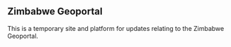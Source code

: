 ## Zimbabwe Geoportal 

This is a temporary site and platform for updates relating to the Zimbabwe Geoportal. 
